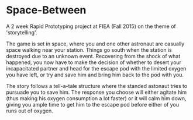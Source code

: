 # Space-Between
A 2 week Rapid Prototyping project at FIEA (Fall 2015) on the theme of 'storytelling'.

The game is set in space, where you and one other astronaut are casually space walking near your station. Things go south when the station is destroyed due to an unknown event. Recovering from the shock of what happened, you now have to make the decision of whether to desert your incapacitated partner and head for the escape pod with the limited oxygen you have left, or try and save him and bring him back to the pod with you.

The story follows a tell-a-tale structure where the standed astonaut tries to pursuade you to save him. The response you choose will either agitate him (thus making his oxygen consumption a lot faster) or it will calm him down, giving you ample time to get him to the escape pod before either of you runs out of oxygen.
